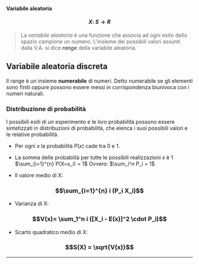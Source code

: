 #### Variabile aleatoria 
#### $$X: \; S \rightarrow R$$
> La *variabile aleatoria* è una funzione che associa ad ogni esito dello spazio campione un numero. L'insieme dei possibili valori assunti dalla V.A. si dice ***range*** della variabile aleatoria. 

## Variabile aleatoria discreta
Il range è un insieme **numerabile** di numeri. 
Detto numerabile se gli elementi sono finiti oppure possono essere messi in corrispondenza biunivoca con i numeri naturali. 
### Distribuzione di probabilità
I possibili esiti di un esperimento e le loro probabilità possono essere sintetizzati in distribuzioni di probabilità, che elenca i suoi possibili valori e le relative probabilità. 

- Per ogni $x$ la probabilità $P(x)$ cade tra 0 e 1. 
- La somma delle probabiità per tutte le possibili realizzazioni $x$ è 1 $\sum_{i=1}^{n} P(X=x_i) = 1$ Ovvero: $\sum_i^n P_i = 1$

- Il valore medio di X: 
### $$\sum_{i=1}^{n} i (P_i X_i)$$
- Varianza di  X: 
### $$V(x)= \sum_1^n i ([X_i - E(x)]^2 \cdot P_i)$$
- Scarto quadratico medio di X:
### $$S(X) = \sqrt{V(x)}$$
---

